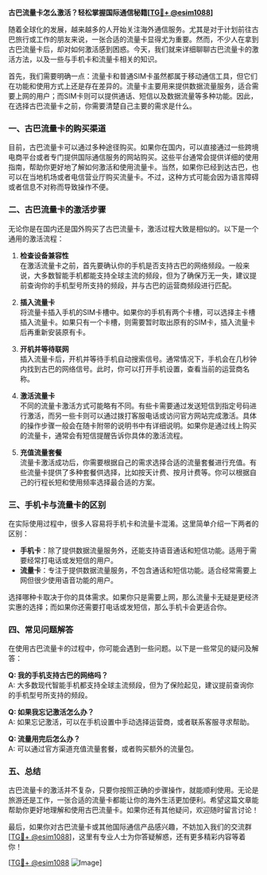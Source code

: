 **古巴流量卡怎么激活？轻松掌握国际通信秘籍[[TG💪+ @esim1088](https://t.me/s/esim1088)]**

随着全球化的发展，越来越多的人开始关注海外通信服务。尤其是对于计划前往古巴旅行或工作的朋友来说，一张合适的流量卡显得尤为重要。然而，不少人在拿到古巴流量卡后，却对如何激活感到困惑。今天，我们就来详细聊聊古巴流量卡的激活方法，以及一些与手机卡和流量卡相关的知识。

首先，我们需要明确一点：流量卡和普通SIM卡虽然都属于移动通信工具，但它们在功能和使用方式上还是存在差异的。流量卡主要用来提供数据流量服务，适合需要上网的用户；而SIM卡则可以提供通话、短信以及数据流量等多种功能。因此，在选择古巴流量卡之前，你需要清楚自己主要的需求是什么。

### 一、古巴流量卡的购买渠道

目前，古巴流量卡可以通过多种途径购买。如果你在国内，可以直接通过一些跨境电商平台或者专门提供国际通信服务的网站购买。这些平台通常会提供详细的使用指南，帮助你更好地了解如何激活和使用流量卡。当然，如果你已经到达古巴，也可以在当地机场或者电信营业厅购买流量卡。不过，这种方式可能会因为语言障碍或者信息不对称而导致操作不便。

### 二、古巴流量卡的激活步骤

无论你是在国内还是国外购买了古巴流量卡，激活过程大致是相似的。以下是一个通用的激活流程：

1. **检查设备兼容性**  
   在激活流量卡之前，首先要确认你的手机是否支持古巴的网络频段。一般来说，大多数智能手机都能支持全球主流的频段，但为了确保万无一失，建议提前查询你的手机型号所支持的频段，并与古巴的运营商频段进行匹配。

2. **插入流量卡**  
   将流量卡插入手机的SIM卡槽中。如果你的手机有两个卡槽，可以选择主卡槽插入流量卡。如果只有一个卡槽，则需要暂时取出原有的SIM卡，插入流量卡后再重新安装原有卡。

3. **开机并等待联网**  
   插入流量卡后，开机并等待手机自动搜索信号。通常情况下，手机会在几秒钟内找到古巴的网络信号。此时，你可以打开手机设置，查看当前的运营商名称。

4. **激活流量卡**  
   不同的流量卡激活方式可能略有不同。有些卡需要通过发送短信到指定号码进行激活，而另一些卡则可以通过拨打客服电话或访问官方网站完成激活。具体的操作步骤一般会在随卡附带的说明书中有详细说明。如果你是通过线上购买的流量卡，通常会有短信提醒告诉你具体的激活流程。

5. **充值流量套餐**  
   流量卡激活成功后，你需要根据自己的需求选择合适的流量套餐进行充值。有些流量卡提供了多种套餐供选择，比如按天计费、按月计费等。你可以根据自己的行程长短和使用频率选择最合适的方案。

### 三、手机卡与流量卡的区别

在实际使用过程中，很多人容易将手机卡和流量卡混淆。这里简单介绍一下两者的区别：

- **手机卡**：除了提供数据流量服务外，还能支持语音通话和短信功能。适用于需要经常打电话或发短信的用户。
- **流量卡**：专注于提供数据流量服务，不包含通话和短信功能。适合经常需要上网但很少使用语音功能的用户。

选择哪种卡取决于你的具体需求。如果你只是需要上网，那么流量卡无疑是更经济实惠的选择；而如果你还需要打电话或发短信，那么手机卡会更适合你。

### 四、常见问题解答

在使用古巴流量卡的过程中，你可能会遇到一些问题。以下是一些常见的疑问及解答：

**Q: 我的手机支持古巴的网络吗？**  
A: 大多数现代智能手机都支持全球主流频段，但为了保险起见，建议提前查询你的手机型号所支持的频段。

**Q: 如果我忘记激活怎么办？**  
A: 如果忘记激活，可以在手机设置中手动选择运营商，或者联系客服寻求帮助。

**Q: 流量用完后怎么办？**  
A: 可以通过官方渠道充值流量套餐，或者购买额外的流量包。

### 五、总结

古巴流量卡的激活并不复杂，只要你按照正确的步骤操作，就能顺利使用。无论是旅游还是工作，一张合适的流量卡都能让你的海外生活更加便利。希望这篇文章能帮助你更好地理解和使用古巴流量卡。如果你还有其他疑问，欢迎随时留言讨论！

最后，如果你对古巴流量卡或其他国际通信产品感兴趣，不妨加入我们的交流群[[TG💪+ @esim1088](https://t.me/s/esim1088)]，这里有专业人士为你答疑解惑，还有更多精彩内容等着你！  

[[TG💪+ @esim1088](https://t.me/s/esim1088) ![Image](https://i.postimg.cc/4NQfJmqS/Snipaste-2025-05-13-00-14-12.png)]
